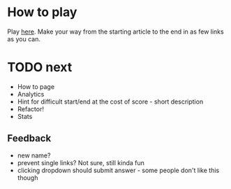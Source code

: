 # How to play
Play [here](https://wikilinks.app). Make your way from the starting article to the end in as few links as you can.
# TODO next
- How to page
- Analytics
- Hint for difficult start/end at the cost of score - short description
- Refactor!
- Stats

## Feedback
- new name?
- prevent single links? Not sure, still kinda fun
- clicking dropdown should submit answer - some people don't like this though
